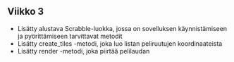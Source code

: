 ## Viikko 3

- Lisätty alustava Scrabble-luokka, jossa on sovelluksen käynnistämiseen ja pyörittämiseen tarvittavat metodit
- Lisätty create_tiles -metodi, joka luo listan peliruutujen koordinaateista
- Lisätty render -metodi, joka piirtää pelilaudan